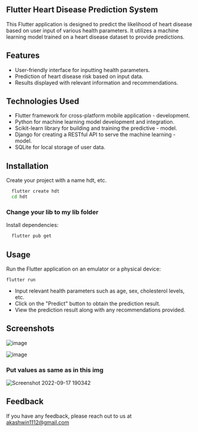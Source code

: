 
## Flutter Heart Disease Prediction System

This Flutter application is designed to predict the likelihood of heart disease based on user input of various health parameters. It utilizes a machine learning model trained on a heart disease dataset to provide predictions.


## Features

- User-friendly interface for inputting health parameters.
- Prediction of heart disease risk based on input data.
- Results displayed with relevant information and recommendations.


## Technologies Used

- Flutter framework for cross-platform mobile application - development.
- Python for machine learning model development and integration.
- Scikit-learn library for building and training the predictive - model.
- Django for creating a RESTful API to serve the machine learning - model.
- SQLite for local storage of user data.



## Installation

Create your project with a name hdt, etc.

```bash
  flutter create hdt
  cd hdt
```

### Change your lib to my lib folder

Install dependencies:
```bash
  flutter pub get
```
    
## Usage

Run the Flutter application on an emulator or a physical device:
```
flutter run
```

- Input relevant health parameters such as age, sex, cholesterol levels, etc.
- Click on the "Predict" button to obtain the prediction result.
- View the prediction result along with any recommendations provided.

## Screenshots

![image](https://github.com/AkashCodz/Flutter-HeartDiseasePredictionSystem/assets/101062599/83aa6c08-235c-41c7-a921-8cbe40f34c1d)

![image](https://github.com/AkashCodz/Flutter-HeartDiseasePredictionSystem/assets/101062599/b1e59438-ffd9-4621-b17a-d04bcff4e919)

### Put values as same as in this img
![Screenshot 2022-09-17 190342](https://github.com/AkashCodz/Flutter-HeartDiseasePredictionSystem/assets/101062599/343ccbd4-a680-48c8-a2b8-5f045e920af6)


## Feedback

If you have any feedback, please reach out to us at akashwin1112@gmail.com

